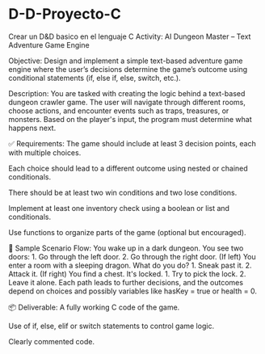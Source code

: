 # D-D-Proyecto-C
Crear un D&amp;D basico en el lenguaje C 
Activity: AI Dungeon Master – Text Adventure Game Engine

Objective:  Design and implement a simple text-based adventure game engine where the user’s decisions determine the game’s outcome using conditional statements (if, else if, else, switch, etc.).

 Description:
You are tasked with creating the logic behind a text-based dungeon crawler game. The user will navigate through different rooms, choose actions, and encounter events such as traps, treasures, or monsters. Based on the player's input, the program must determine what happens next.

✅ Requirements:
The game should include at least 3 decision points, each with multiple choices.

Each choice should lead to a different outcome using nested or chained conditionals.

There should be at least two win conditions and two lose conditions.

Implement at least one inventory check using a boolean or list and conditionals.

Use functions to organize parts of the game (optional but encouraged).

📘 Sample Scenario Flow:
You wake up in a dark dungeon. You see two doors: 1. Go through the left door. 2. Go through the right door. (If left) You enter a room with a sleeping dragon. What do you do? 1. Sneak past it. 2. Attack it. (If right) You find a chest. It's locked. 1. Try to pick the lock. 2. Leave it alone.
Each path leads to further decisions, and the outcomes depend on choices and possibly variables like hasKey = true or health = 0.

📦 Deliverable:
A fully working C code of the game.

Use of if, else, elif or switch statements to control game logic.

Clearly commented code.
